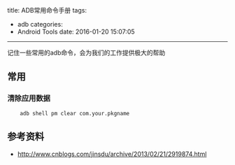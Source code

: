 title: ADB常用命令手册
tags:
  - adb
categories:
  - Android Tools
date: 2016-01-20 15:07:05
---
记住一些常用的adb命令，会为我们的工作提供极大的帮助 
<!--more-->

## 常用

### 清除应用数据

```
    adb shell pm clear com.your.pkgname
```


## 参考资料

* http://www.cnblogs.com/jinsdu/archive/2013/02/21/2919874.html
